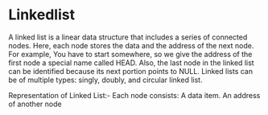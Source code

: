 # Linkedlist

A linked list is a linear data structure that includes a series of connected nodes. Here, each node stores the data and the address of the next node. 
For example, You have to start somewhere, so we give the address of the first node a special name called HEAD. Also, the last node in the linked list can be identified because its next portion points to NULL.
Linked lists can be of multiple types: singly, doubly, and circular linked list.

Representation of Linked List:-
Each node consists:
A data item.
An address of another node
